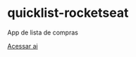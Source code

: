 # quicklist-rocketseat
 App de lista de compras

<a href="https://jaojogadez.github.io/app-lista-de-compras/">Acessar ai</a>
